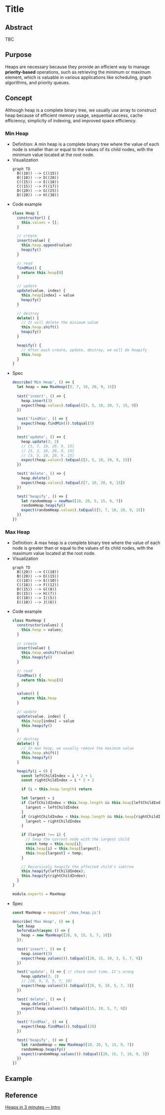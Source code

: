 # Title

## Abstract

TBC

## Purpose

Heaps are necessary because they provide an efficient way to manage **priority-based** operations, such as retrieving the minimum or maximum element, which is valuable in various applications like scheduling, graph algorithms, and priority queues.

## Concept

Although heap is a complete binary tree, we usually use array to construct heap because of efficient memory usage, sequential access, cache efficiency, simplicity of indexing, and improved space efficiency.

### Min Heap

* Definition: A min heap is a complete binary tree where the value of each node is smaller than or equal to the values of its child nodes, with the minimum value located at the root node.
* Visualization
  ```mermaid
  graph TD
    B((10)) --> C((15))
    B((10)) --> D((20))
    C((15)) --> E((18))
    C((15)) --> F((17))
    D((20)) --> G((25))
    D((20)) --> H((30))
  ```
* Code example
  ```javascript
  class Heap {
    constructor() {
      this.values = [];
    }
  
    // create
    insert(value) {
      this.heap.append(value)
      heapify()
    }

    // read
    findMin() {
      return this.heap[0]
    }

    // update
    update(value, index) {
      this.heap[index] = value
      heapify()
    }
  
    // destroy
    delete() {
      // It will delete the minimum value
      this.heap.shift()
      heapify()
    }
  
    heapify() {
      // After each create, update, destroy, we will do heapify
      this.heap
    }
  }
  
  ```
* Spec
  ```javascript
  describe('Min Heap', () => {
    let heap = new MaxHeap([5, 7, 10, 20, 9, 15])
    
    test('insert', () => {
      heap.insert(3)
      expect(heap.values).toEqual([3, 5, 10, 20, 7, 15, 9])
    })

    test('findMin', () => {
      expect(heap.findMin()).toEqual(5)
    })

    test('update', () => {
      heap.update(3, 2)
      // [5, 7, 10, 20, 9, 15]
      // [5, 3, 10, 20, 9, 15]
      // [3, 5, 10, 20, 9, 15]
      expect(heap.values).toEqual([3, 5, 10, 20, 9, 15])
    })

    test('delete', () => {
      heap.delete()
      expect(heap.values).toEqual([7, 10, 20, 9, 15])
    })

    test('heapify', () => {
      let randomHeap = newMax([10, 20, 5, 15, 9, 7])
      randomHeap.heapify()
      expect(randomHeap.values).toEqual([5, 7, 10, 20, 9, 15])
    })
  })
  ```

### Max Heap

* Definition: A max heap is a complete binary tree where the value of each node is greater than or equal to the values of its child nodes, with the maximum value located at the root node.
* Visualization
  ```mermaid
  graph TD
    B((20)) --> C((18))
    B((20)) --> D((15))
    C((18)) --> E((10))
    C((18)) --> F((12))
    D((15)) --> G((8))
    D((15)) --> H((7))
    E((10)) --> I((5))
    E((10)) --> J((6))
  ```
* Code example
  ```javascript
  class MaxHeap {
    constructor(values) {
      this.heap = values;
    }
    
    // create
    insert(value) {
      this.heap.unshift(value)
      this.heapify()
    }
  
    // read
    findMax() {
      return this.heap[0]
    }
  
    values() {
      return this.heap
    }
  
    // update
    update(value, index) {
      this.heap[index] = value
      this.heapify()
    }
  
    // destroy
    delete() {
      // In max heap, we usually remove the maximum value
      this.heap.shift()
      this.heapify()
    }
  
    heapify(i = 0) {
      const leftChildIndex = i * 2 + 1
      const rightChildIndex = i * 2 + 2
  
      if (i > this.heap.length) return
  
      let largest = i
      if (leftChildIndex < this.heap.length && this.heap[leftChildIndex] > this.heap[largest]) {
        largest = leftChildIndex
      }
      if (rightChildIndex < this.heap.length && this.heap[rightChildIndex] > this.heap[largest]) {
        largest = rightChildIndex
      }
  
      if (largest !== i) {
        // Swap the current node with the largest child
        const temp = this.heap[i];
        this.heap[i] = this.heap[largest];
        this.heap[largest] = temp;
      }
  
      // Recursively heapify the affected child's subtree
      this.heapify(leftChildIndex);
      this.heapify(rightChildIndex);
    }
  }
  
  module.exports = MaxHeap
  ```
* Spec
  ```javascript
  const MaxHeap = require('./max_heap.js')

  describe('Max Heap', () => {
    let heap
    beforeEach(async () => {
      heap = new MaxHeap([20, 9, 15, 5, 7, 10])
    });
    
    test('insert', () => {
      heap.insert(3)
      expect(heap.values()).toEqual([20, 15, 10, 3, 5, 7, 9])
    })
  
    test('update', () => { // check next time. It's wrong
      heap.update(3, 2)
      // [20, 9, 3, 5, 7, 10]
      expect(heap.values()).toEqual([20, 9, 10, 5, 7, 3])
    })
  
    test('delete', () => {
      heap.delete()
      expect(heap.values()).toEqual([15, 10, 5, 7, 9])
    })
  
    test('findMax', () => {
      expect(heap.findMax()).toEqual(20)
    })
  
    test('heapify', () => {
      let randomHeap = new MaxHeap([10, 20, 5, 15, 9, 7])
      randomHeap.heapify()
      expect(randomHeap.values()).toEqual([20, 15, 7, 10, 9, 5])
    })
  })
  ```

## Example

## Reference

[Heaps in 3 minutes — Intro](https://www.youtube.com/watch?v=0wPlzMU-k00)
